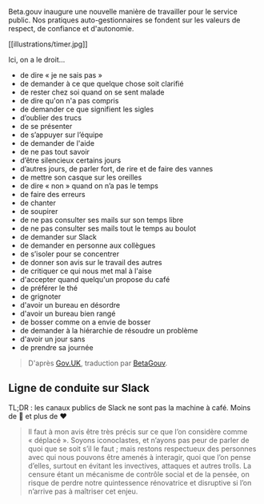 Beta.gouv inaugure une nouvelle manière de travailler pour le service public. Nos pratiques auto-gestionnaires se fondent sur les valeurs de respect, de confiance et d'autonomie.

[[illustrations/timer.jpg]]

Ici, on a le droit…

- de dire « je ne sais pas »
- de demander à ce que quelque chose soit clarifié
- de rester chez soi quand on se sent malade
- de dire qu'on n'a pas compris
- de demander ce que signifient les sigles
- d’oublier des trucs
- de se présenter
- de s’appuyer sur l’équipe
- de demander de l'aide
- de ne pas tout savoir
- d’être silencieux certains jours
- d’autres jours, de parler fort, de rire et de faire des vannes
- de mettre son casque sur les oreilles
- de dire « non » quand on n’a pas le temps
- de faire des erreurs
- de chanter
- de soupirer
- de ne pas consulter ses mails sur son temps libre
- de ne pas consulter ses mails tout le temps au boulot
- de demander sur Slack
- de demander en personne aux collègues
- de s’isoler pour se concentrer
- de donner son avis sur le travail des autres
- de critiquer ce qui nous met mal à l'aise
- d'accepter quand quelqu'un propose du café
- de préférer le thé
- de grignoter
- d'avoir un bureau en désordre
- d'avoir un bureau bien rangé
- de bosser comme on a envie de bosser
- de demander à la hiérarchie de résoudre un problème
- d'avoir un jour sans
- de prendre sa journée

> D'après [Gov.UK](https://twitter.com/gilest/status/735131901900521472), traduction par [BetaGouv](https://twitter.com/hussardnum/status/735438348215541762).


Ligne de conduite sur Slack
---------------------------

TL;DR : les canaux publics de Slack ne sont pas la machine à café. Moins de :hankey: et plus de :heart:

> Il faut à mon avis être très précis sur ce que l’on considère comme « déplacé ». Soyons iconoclastes, et n’ayons pas peur de parler de quoi que se soit s’il le faut ; mais restons respectueux des personnes avec qui nous pouvons être amenés à interagir, quoi que l’on pense d’elles, surtout en évitant les invectives, attaques et autres trolls. La censure étant un mécanisme de contrôle social et de la pensée, on risque de perdre notre quintessence rénovatrice et disruptive si l’on n’arrive pas à maîtriser cet enjeu.
